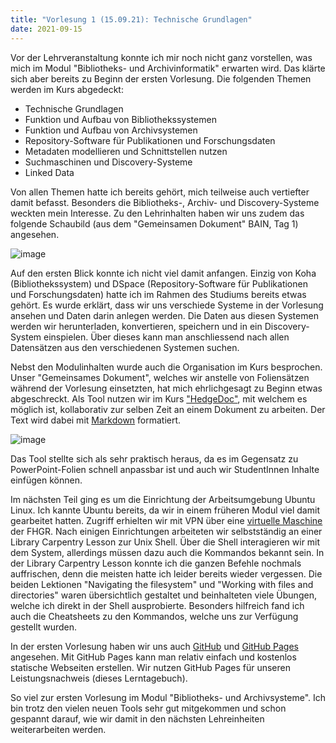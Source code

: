 ```yaml
---
title: "Vorlesung 1 (15.09.21): Technische Grundlagen"
date: 2021-09-15
---
```


Vor der Lehrveranstaltung konnte ich mir noch nicht ganz vorstellen, was mich im Modul "Bibliotheks- und Archivinformatik" erwarten wird. Das klärte sich aber bereits zu Beginn der ersten Vorlesung. Die folgenden Themen werden im Kurs abgedeckt:
*	Technische Grundlagen
*	Funktion und Aufbau von Bibliothekssystemen 
*	Funktion und Aufbau von Archivsystemen
*	Repository-Software für Publikationen und Forschungsdaten
*	Metadaten modellieren und Schnittstellen nutzen 
*	Suchmaschinen und Discovery-Systeme
*	Linked Data

Von allen Themen hatte ich bereits gehört, mich teilweise auch vertiefter damit befasst. Besonders die Bibliotheks-, Archiv- und Discovery-Systeme weckten mein Interesse.  Zu den Lehrinhalten haben wir uns zudem das folgende Schaubild (aus dem "Gemeinsamen Dokument" BAIN, Tag 1) angesehen. 


![image](https://user-images.githubusercontent.com/91632421/151676813-6f78847d-7167-4c2a-993b-e360277fedf0.png)

Auf den ersten Blick konnte ich nicht viel damit anfangen. Einzig von Koha (Bibliothekssystem) und DSpace (Repository-Software für Publikationen und Forschungsdaten) hatte ich im Rahmen des Studiums bereits etwas gehört. Es wurde erklärt, dass wir uns verschiede Systeme in der Vorlesung ansehen und Daten darin anlegen werden. Die Daten aus diesen Systemen werden wir herunterladen, konvertieren, speichern und in ein Discovery-System einspielen. Über dieses kann man anschliessend nach allen Datensätzen aus den verschiedenen Systemen suchen.

Nebst den Modulinhalten wurde auch die Organisation im Kurs besprochen. Unser "Gemeinsames Dokument", welches wir anstelle von Foliensätzen während der Vorlesung einsetzten, hat mich ehrlichgesagt zu Beginn etwas abgeschreckt. Als Tool nutzen wir im Kurs ["HedgeDoc"](https://hedgedoc.org/), mit welchem es möglich ist, kollaborativ zur selben Zeit an einem Dokument zu arbeiten. Der Text wird dabei mit [Markdown](https://de.wikipedia.org/wiki/Markdown) formatiert. 

![image](https://user-images.githubusercontent.com/91632421/151676994-ed437c3b-127a-457c-bdd2-71a0ddf661b1.png)

Das Tool stellte sich als sehr praktisch heraus, da es im Gegensatz zu PowerPoint-Folien schnell anpassbar ist und auch wir StudentInnen Inhalte einfügen können. 

Im nächsten Teil ging es um die Einrichtung der Arbeitsumgebung Ubuntu Linux. Ich kannte Ubuntu bereits, da wir in einem früheren Modul viel damit gearbeitet hatten. Zugriff erhielten wir mit VPN über eine [virtuelle Maschine](https://www.storage-insider.de/was-ist-eine-virtuelle-maschine-vm-a-842096/) der FHGR. Nach einigen Einrichtungen arbeiteten wir selbstständig an einer Library Carpentry Lesson zur Unix Shell. Über die Shell interagieren wir mit dem System, allerdings müssen dazu auch die Kommandos bekannt sein. In der Library Carpentry Lesson konnte ich die ganzen Befehle nochmals auffrischen, denn die meisten hatte ich leider bereits wieder vergessen.  Die beiden Lektionen "Navigating the filesystem" und "Working with files and directories" waren übersichtlich gestaltet und beinhalteten viele Übungen, welche ich direkt in der Shell ausprobierte. Besonders hilfreich fand ich auch die Cheatsheets zu den Kommandos, welche uns zur Verfügung gestellt wurden. 

In der ersten Vorlesung haben wir uns auch [GitHub](https://kinsta.com/de/wissensdatenbank/was-ist-github/) und [GitHub Pages](https://pages.github.com/) angesehen. Mit GitHub Pages kann man relativ einfach und kostenlos statische Webseiten erstellen. Wir nutzen GitHub Pages für unseren Leistungsnachweis (dieses Lerntagebuch). 

So viel zur ersten Vorlesung im Modul "Bibliotheks- und Archivsysteme". Ich bin trotz den vielen neuen Tools sehr gut mitgekommen und schon gespannt darauf, wie wir damit in den nächsten Lehreinheiten weiterarbeiten werden.
